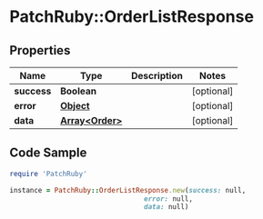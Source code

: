 # PatchRuby::OrderListResponse

## Properties

Name | Type | Description | Notes
------------ | ------------- | ------------- | -------------
**success** | **Boolean** |  | [optional] 
**error** | [**Object**](.md) |  | [optional] 
**data** | [**Array&lt;Order&gt;**](Order.md) |  | [optional] 

## Code Sample

```ruby
require 'PatchRuby'

instance = PatchRuby::OrderListResponse.new(success: null,
                                 error: null,
                                 data: null)
```



